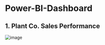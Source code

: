 # Power-BI-Dashboard

## 1. Plant Co. Sales Performance

![image](https://github.com/user-attachments/assets/77d2b475-29fd-409e-9c40-72757d66a1d7)
